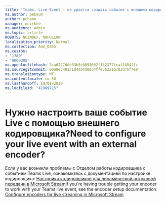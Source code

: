 ```yaml
---
title: 'Teams: Live Event — не удается создать событие с внешним кодировщиком'
ms.author: pebaum
author: pebaum
manager: mnirkhe
ms.audience: Admin
ms.topic: article
ROBOTS: NOINDEX, NOFOLLOW
localization_priority: Normal
ms.collection: Adm_O365
ms.custom:
- "1780"
- "9000208"
ms.openlocfilehash: 3ca6227dde33b9c0093602f152377fcaff4041fc
ms.sourcegitcommit: 60e8e348131d4db4d0d34ffe5b321bc92d7bf7e9
ms.translationtype: MT
ms.contentlocale: ru-RU
ms.lasthandoff: 10/01/2019
ms.locfileid: "41969725"
---
```

# <a name="need-to-configure-your-live-event-with-an-external-encoder"></a><span data-ttu-id="488e8-102">Нужно настроить ваше событие Live с помощью внешнего кодировщика?</span><span class="sxs-lookup"><span data-stu-id="488e8-102">Need to configure your live event with an external encoder?</span></span>

<span data-ttu-id="488e8-103">Если у вас возникли проблемы с Отделом работы кодировщика с событием Teams Live, ознакомьтесь с документацией по настройке кодировщика: [Настройка кодировщиков для динамической потоковой передачи в Microsoft Stream](https://docs.microsoft.com/stream/live-encoder-setup)</span><span class="sxs-lookup"><span data-stu-id="488e8-103">If you're having trouble getting your encoder to work with your Teams live event, see the encoder setup documentation: [Configure encoders for live streaming in Microsoft Stream](https://docs.microsoft.com/stream/live-encoder-setup)</span></span>